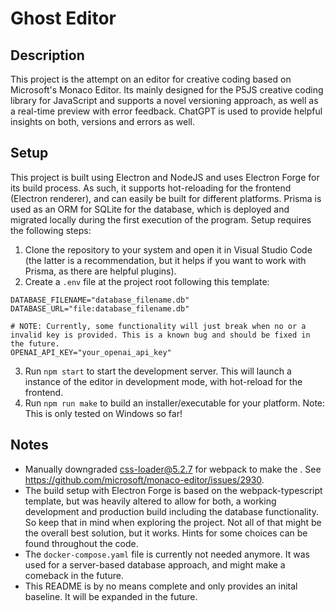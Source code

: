 # Ghost Editor

## Description

This project is the attempt on an editor for creative coding based on Microsoft's Monaco Editor. Its mainly designed for the P5JS creative coding library for JavaScript and supports a novel versioning approach, as well as a real-time preview with error feedback. ChatGPT is used to provide helpful insights on both, versions and errors as well.


## Setup

This project is built using Electron and NodeJS and uses Electron Forge for its build process. As such, it supports hot-reloading for the frontend (Electron renderer), and can easily be built for different platforms. Prisma is used as an ORM for SQLite for the database, which is deployed and migrated locally during the first execution of the program. Setup requires the following steps:

1. Clone the repository to your system and open it in Visual Studio Code (the latter is a recommendation, but it helps if you want to work with Prisma, as there are helpful plugins).
2. Create a `.env` file at the project root following this template:

```
DATABASE_FILENAME="database_filename.db"
DATABASE_URL="file:database_filename.db"

# NOTE: Currently, some functionality will just break when no or a invalid key is provided. This is a known bug and should be fixed in the future.
OPENAI_API_KEY="your_openai_api_key"
```

3. Run `npm start` to start the development server. This will launch a instance of the editor in development mode, with hot-reload for the frontend.
4. Run `npm run make` to build an installer/executable for your platform. Note: This is only tested on Windows so far!


## Notes

- Manually downgraded css-loader@5.2.7 for webpack to make the . See https://github.com/microsoft/monaco-editor/issues/2930.
- The build setup with Electron Forge is based on the webpack-typescript template, but was heavily altered to allow for both, a working development and production build including the database functionality. So keep that in mind when exploring the project. Not all of that might be the overall best solution, but it works. Hints for some choices can be found throughout the code.
- The `docker-compose.yaml` file is currently not needed anymore. It was used for a server-based database approach, and might make a comeback in the future.
- This README is by no means complete and only provides an inital baseline. It will be expanded in the future.